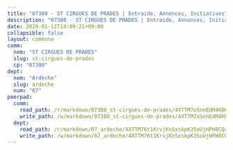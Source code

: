 ```yaml
---
title: "07380 - ST CIRGUES DE PRADES | Entraide, Annonces, Initiatives"
description: "07380 - ST CIRGUES DE PRADES | Entraide, Annonces, Initiatives"
date: 2020-01-11T14:09:21+09:00
collapsible: false
layout: commune
comm:
  nom: "ST CIRGUES DE PRADES"
  slug: st-cirgues-de-prades
  cp: "07380"
dept:
  nom: "Ardèche"
  slug: ardeche
  num: "07"
peerpad:
  comm:
    read_path: /r/markdown/07380_st-cirgues-de-prades/4XTTM7oSnnEdM4KDH5Rrbutk8kA3vkAa7CMRQLsx4mUVkt816
    write_path: /w/markdown/07380_st-cirgues-de-prades/4XTTM7oSnnEdM4KDH5Rrbutk8kA3vkAa7CMRQLsx4mUVkt816-K3TgTdGq9DM325uy5oX87xGodiaHpdmRZDhGHwcq88QdASEYDXxdrbWf6NaVfXChqTN2vAYJja63VcWRdHJnru4VRCpwoASsWLkXpQ3Zn874D5MsJoMJBJzy6kevNcjybXJBGG48
  dept:
    read_path: /r/markdown/07_ardeche/4XTTM76t1KrvjKn5xskpK35oUjHPH8CQaLdMsC4TVbgaVPp9H
    write_path: /w/markdown/07_ardeche/4XTTM76t1KrvjKn5xskpK35oUjHPH8CQaLdMsC4TVbgaVPp9H-K3TgTz6XqMtb1TG26LozWQGWzYCmeEroVRKKCBntm7SADEzfC88gC5qx4GzHEVb3Y3CHH1FRtgCq45v9wokwFBFS6YysdmDNnD29f5C4C6FuF2ZpCUFJZY3XzmFx1kWscUwpw6qR
---
```


